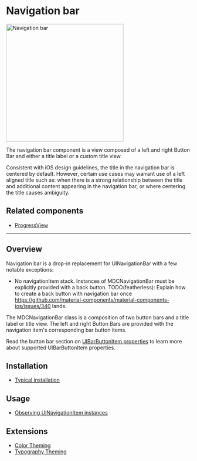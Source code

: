 # Navigation bar

<div class="article__asset article__asset--screenshot">
  <img src="docs/assets/navigation_bar.png" alt="Navigation bar" width="320">
</div>

The navigation bar component is a view composed of a left and right Button Bar and either a title
label or a custom title view.

Consistent with iOS design guidelines, the title in the navigation bar is centered by default. However, certain use cases may warrant use of a left aligned title such as: when there is a strong relationship between the title and additional content appearing in the navigation bar, or where centering the title causes ambiguity.

<!-- design-and-api -->

## Related components

* [ProgressView](../../ProgressView)

<!-- toc -->

- - -

## Overview

Navigation bar is a drop-in replacement for UINavigationBar with a few notable exceptions:

- No navigationItem stack. Instances of MDCNavigationBar must be explicitly provided with a back
  button. TODO(featherless): Explain how to create a back button with navigation bar once
  https://github.com/material-components/material-components-ios/issues/340 lands.

The MDCNavigationBar class is a composition of two button bars and a title label or
title view. The left and right Button Bars are provided with the navigation item's corresponding bar
button items.

Read the button bar section on
[UIBarButtonItem properties](../../ButtonBar/#uibarbuttonitem-properties) to learn more about
supported UIBarButtonItem properties.

## Installation

- [Typical installation](../../../docs/component-installation.md)

## Usage

- [Observing UINavigationItem instances](observing-navigationitem-instances.md)

## Extensions

- [Color Theming](color-theming.md)
- [Typography Theming](typography-theming.md)
